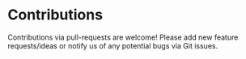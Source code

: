 # Contributions

Contributions via pull-requests are welcome! Please add new feature requests/ideas or notify us of any potential bugs via Git issues.